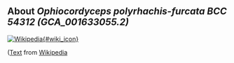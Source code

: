 
About *Ophiocordyceps polyrhachis-furcata BCC 54312 (GCA\_001633055.2)* 
--------------------------------------------------------------

[![Wikipedia](/img/wikipedia_logo_v2_en.png){#wiki_icon}](http://en.wikipedia.org)


([Text](http://en.wikipedia.org) from [Wikipedia](http://en.wikipedia.org/) 

